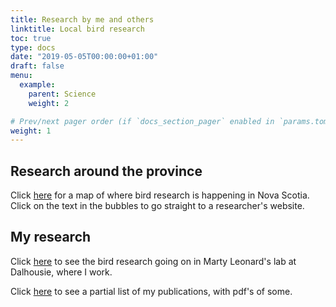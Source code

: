 ```yaml
---
title: Research by me and others
linktitle: Local bird research
toc: true
type: docs
date: "2019-05-05T00:00:00+01:00"
draft: false
menu:
  example:
    parent: Science
    weight: 2

# Prev/next pager order (if `docs_section_pager` enabled in `params.toml`)
weight: 1
---
```


## Research around the province

Click [here](http://maps.google.ca/maps/ms?ie=UTF8&hl=en&msa=0&ll=45.282617,-63.852539&spn=4.027121,8.756104&z=7&msid=105411730529662371157.000470c76ed43e70bf5f2) for a map of where bird research is happening in Nova Scotia. Click on the text in the bubbles to go straight to a researcher's website.

## My research

Click [here](http://leonardlab.biology.dal.ca/Research.html) to see the bird research going on in Marty Leonard's lab at Dalhousie, where I work.

Click [here](http://leonardlab.biology.dal.ca/Andy/publications.html) to see a partial list of my publications, with pdf's of some.
